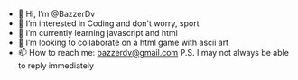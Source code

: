 - 👋 Hi, I’m @BazzerDv
- 👀 I’m interested in Coding and don't worry, sport
- 🌱 I’m currently learning javascript and html
- 💞️ I’m looking to collaborate on a html game with ascii art
- 📫 How to reach me: bazzerdv@gmail.com  P.S. I may not always be able to reply immediately

<!---
BazzerDv/BazzerDv is a ✨ special ✨ repository because its `README.md` (this file) appears on your GitHub profile.
You can click the Preview link to take a look at your changes.
--->
